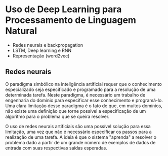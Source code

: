 # Uso de Deep Learning para Processamento de Linguagem Natural

* Redes neurais e backpropagation
* LSTM, Deep learning e RNN
* Representação (word2vec)

## Redes neurais 

O paradigma simbólico na inteligência artificial requer que o conhecimento especializado seja especificado e programado para a resolução de uma determinada tarefa. Neste paradigma, é necessário um trabalho de engenharia do domínio para especificar esse conhecimento e programá-lo. Uma clara limitação desse paradigma é o fato de que, em muitos domínios, não existe uma definição que torne possível a especificação de um algoritmo para o problema que se queira resolver. 

O uso de redes neurais artificiais são uma possível solução para essa limitação, uma vez que não é necessário especificar os passos para a realização de uma tarefa. A ideia é que o sistema "aprenda" a resolver o problema dado a partir de um grande número de exemplos de dados de entrada com suas respectivas saídas esperadas.
